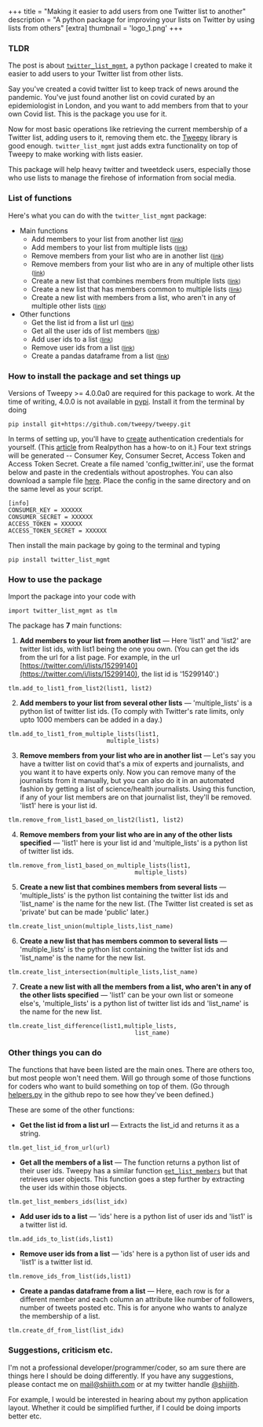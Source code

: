 +++
title = "Making it easier to add users from one Twitter list to another"
description = "A python package for improving your lists on Twitter by using lists from others"
[extra]
thumbnail = 'logo_1.png'
+++

### TLDR
The post is about [`twitter_list_mgmt`](https://github.com/shijithpk/twitter_list_mgmt), a python package I created to make it easier to add users to your Twitter list from other lists.

Say you've created a covid twitter list to keep track of news around the pandemic. You've just found another list on covid curated by an epidemiologist in London, and you want to add members from that to your own Covid list. This is the package you use for it.

Now for most basic operations like retrieving the current membership of a Twitter list, adding users to it, removing them etc. the [Tweepy](https://github.com/tweepy/tweepy) library is good enough. `twitter_list_mgmt` just adds extra functionality on top of Tweepy to make working with lists easier.

This package will help heavy twitter and tweetdeck users, especially those who use lists to manage the firehose of information from social media.

### List of functions 

Here's what you can do with the `twitter_list_mgmt` package:
* Main functions
    * Add members to your list from another list <small>([link](#1))</small>
    * Add members to your list from multiple lists <small>([link](#2))</small>
    * Remove members from your list who are in another list <small>([link](#3))</small>
    * Remove members from your list who are in any of multiple other lists <small>([link](#4))</small>
    * Create a new list that combines members from multiple lists <small>([link](#5))</small>
    * Create a new list that has members common to multiple lists <small>([link](#6))</small>
    * Create a new list with members from a list, who aren't in any of multiple other lists <small>([link](#7))</small>
* Other functions
    * Get the list id from a list url <small>([link](#8))</small>
    * Get all the user ids of list members <small>([link](#9))</small>
    * Add user ids to a list <small>([link](#10))</small>
    * Remove user ids from a list <small>([link](#11))</small>
    * Create a pandas dataframe from a list <small>([link](#12))</small>

### How to install the package and set things up

Versions of Tweepy >= 4.0.0a0 are required for this package to work. At the time of writing, 4.0.0 is not available in [pypi](https://pypi.org/project/tweepy/#history). Install it from the terminal by doing
```
pip install git+https://github.com/tweepy/tweepy.git
```

In terms of setting up, you'll have to [create](https://developer.twitter.com/) authentication credentials for yourself. (This [article](https://realpython.com/twitter-bot-python-tweepy/) from Realpython has a how-to on it.) Four text strings will be generated -- Consumer Key, Consumer Secret, Access Token and Access Token Secret. Create a file named 'config_twitter.ini', use the format below and paste in the credentials without apostrophes. You can also download a sample file [here](https://github.com/shijithpk/twitter_list_mgmt/blob/master/twitter_list_mgmt/config_twitter.ini). Place the config in the same directory and on the same level as your script.

```
[info]
CONSUMER_KEY = XXXXXX
CONSUMER_SECRET = XXXXXX
ACCESS_TOKEN = XXXXXX
ACCESS_TOKEN_SECRET = XXXXXX
```

Then install the main package by going to the terminal and typing  
```
pip install twitter_list_mgmt
```

### How to use the package  
  
Import the package into your code with
```
import twitter_list_mgmt as tlm
```

The package has **7** main functions:  

1. <a name="1"></a>**Add members to your list from another list** — Here 'list1' and 'list2' are twitter list ids, with list1 being the one you own. (You can get the ids from the url for a list page. For example, in the url [https://twitter.com/i/lists/15299140](https://twitter.com/i/lists/15299140), the list id is '15299140'.)
```
tlm.add_to_list1_from_list2(list1, list2)
```

2. <a name="2"></a>**Add members to your list from several other lists** — 'multiple_lists' is a python list of twitter list ids. (To comply with Twitter's rate limits, only upto 1000 members can be added in a day.)
```
tlm.add_to_list1_from_multiple_lists(list1, 
                            multiple_lists)
```

3. <a name="3"></a>**Remove members from your list who are in another list** — Let's say you have a twitter list on covid that's a mix of experts and journalists, and you want it to have experts only. Now you can remove many of the journalists from it manually, but you can also do it in an automated fashion by getting a list of science/health journalists. Using this function, if any of your list members are on that journalist list, they'll be removed. 'list1' here is your list id.
```
tlm.remove_from_list1_based_on_list2(list1, list2)
```

4. <a name="4"></a>**Remove members from your list who are in any of the other lists specified** — 'list1' here is your list id and 'multiple_lists' is a python list of twitter list ids.
```
tlm.remove_from_list1_based_on_multiple_lists(list1,
                                    multiple_lists)
```

5. <a name="5"></a>**Create a new list that combines members from several lists** — 'multiple_lists' is the python list containing the twitter list ids and 'list_name' is the name for the new list. (The Twitter list created is set as 'private' but can be made 'public' later.)
```
tlm.create_list_union(multiple_lists,list_name)
```

6. <a name="6"></a>**Create a new list that has members common to several lists** — 'multiple_lists' is the python list containing the twitter list ids and 'list_name' is the name for the new list.
```
tlm.create_list_intersection(multiple_lists,list_name)
```

7. <a name="7"></a>**Create a new list with all the members from a list, who aren't in any of the other lists specified** — 'list1' can be your own list or someone else's, 'multiple_lists' is a python list of twitter list ids and 'list_name' is the name for the new list.
```
tlm.create_list_difference(list1,multiple_lists,
                                    list_name)
```

### Other things you can do

The functions that have been listed are the main ones. There are others too, but most people won't need them. Will go through some of those functions for coders who want to build something on top of them. (Go through [helpers.py](https://github.com/shijithpk/twitter_list_mgmt/blob/master/twitter_list_mgmt/helpers.py) in the github repo to see how they've been defined.)

These are some of the other functions:  
  
* <a name="8"></a>**Get the list id from a list url** — Extracts the list_id and returns it as a string.
```
tlm.get_list_id_from_url(url)
```

* <a name="9"></a>**Get all the members of a list** — The function returns a python list of their user ids.  Tweepy has a similar function [`get_list_members`](https://docs.tweepy.org/en/latest/api.html#tweepy.API.get_list_members) but that retrieves user objects. This function goes a step further by extracting the user ids within those objects.
```
tlm.get_list_members_ids(list_idx)
```

* <a name="10"></a>**Add user ids to a list** — 'ids' here is a python list of user ids and 'list1' is a twitter list id.
```
tlm.add_ids_to_list(ids,list1)
```

* <a name="11"></a>**Remove user ids from a list** — 'ids' here is a python list of user ids and 'list1' is a twitter list id.
```
tlm.remove_ids_from_list(ids,list1)
```

* <a name="12"></a>**Create a pandas dataframe from a list** — Here, each row is for a different member and each column an attribute like number of followers, number of tweets posted etc. This is for anyone who wants to analyze the membership of a list.
```
tlm.create_df_from_list(list_idx)
```

### Suggestions, criticism etc.
I'm not a professional developer/programmer/coder, so am sure there are things here I should be doing differently. If you have any suggestions, please contact me on mail@shijith.com or at my twitter handle [@shijith](https://twitter.com/shijith).

For example, I would be interested in hearing about my python application layout. Whether it could be simplified further, if I could be doing imports better etc.

